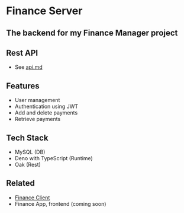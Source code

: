 # Finance Server
## The backend for my Finance Manager project

## Rest API
- See [api.md](./api.md)

## Features
- User management
- Authentication using JWT
- Add and delete payments
- Retrieve payments

## Tech Stack
- MySQL (DB)
- Deno with TypeScript (Runtime)
- Oak (Rest)

## Related
- [Finance Client](https://github.com/jaromaster/finance-client)
- Finance App, frontend (coming soon)
